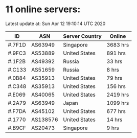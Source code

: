# 11 online servers:

Latest update at: Sun Apr 12 19:10:14 UTC 2020

| ID | ASN | Server Country | Online |
| -- | --- | -------------- | ------ |
| #.7F1D | AS63949 | Singapore | 3683 hrs |
| #.9FC3 | AS53889 | United States | 891 hrs |
| #.1F2B | AS49392 | Russia | 33 hrs |
| #.C133 | AS51659 | Russia | 8 hrs |
| #.0B84 | AS35913 | United States | 79 hrs |
| #.C348 | AS35913 | United States | 156 hrs |
| #.E069 | AS40065 | United States | 2419 hrs |
| #.2A79 | AS63949 | Japan | 1099 hrs |
| #.F7DA | AS45102 | United States | 677 hrs |
| #.1770 | AS138576 | United States | 14 hrs |
| #.B9CF | AS20473 | Singapore | 9 hrs |

